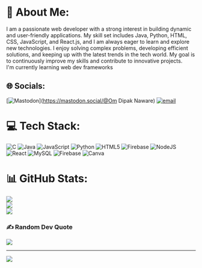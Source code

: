 # 💫 About Me:
I am a passionate web developer with a strong interest in building dynamic and user-friendly applications. My skill set includes Java, Python, HTML, CSS, JavaScript, and React.js, and I am always eager to learn and explore new technologies. I enjoy solving complex problems, developing efficient solutions, and keeping up with the latest trends in the tech world. My goal is to continuously improve my skills and contribute to innovative projects.<br>I'm currently learning web dev frameworks<br>


## 🌐 Socials:
[![Mastodon](https://img.shields.io/badge/-MASTODON-%232B90D9?logo=mastodon&logoColor=white)](https://mastodon.social/@Om Dipak Naware) [![email](https://img.shields.io/badge/Email-D14836?logo=gmail&logoColor=white)](mailto:omnaware@gmail.com) 

# 💻 Tech Stack:
![C](https://img.shields.io/badge/c-%2300599C.svg?style=for-the-badge&logo=c&logoColor=white)  ![Java](https://img.shields.io/badge/java-%23ED8B00.svg?style=for-the-badge&logo=openjdk&logoColor=white) ![JavaScript](https://img.shields.io/badge/javascript-%23323330.svg?style=for-the-badge&logo=javascript&logoColor=%23F7DF1E) ![Python](https://img.shields.io/badge/python-3670A0?style=for-the-badge&logo=python&logoColor=ffdd54) ![HTML5](https://img.shields.io/badge/html5-%23E34F26.svg?style=for-the-badge&logo=html5&logoColor=white) ![Firebase](https://img.shields.io/badge/firebase-%23039BE5.svg?style=for-the-badge&logo=firebase) ![NodeJS](https://img.shields.io/badge/node.js-6DA55F?style=for-the-badge&logo=node.js&logoColor=white) ![React](https://img.shields.io/badge/react-%2320232a.svg?style=for-the-badge&logo=react&logoColor=%2361DAFB)  ![MySQL](https://img.shields.io/badge/mysql-4479A1.svg?style=for-the-badge&logo=mysql&logoColor=white) ![Firebase](https://img.shields.io/badge/firebase-a08021?style=for-the-badge&logo=firebase&logoColor=ffcd34)  ![Canva](https://img.shields.io/badge/Canva-%2300C4CC.svg?style=for-the-badge&logo=Canva&logoColor=white) 
# 📊 GitHub Stats:
![](https://github-readme-stats.vercel.app/api?username=omnaware&theme=dark&hide_border=false&include_all_commits=false&count_private=false)<br/>
![](https://github-readme-streak-stats.herokuapp.com/?user=omnaware&theme=dark&hide_border=false)<br/>
![](https://github-readme-stats.vercel.app/api/top-langs/?username=omnaware&theme=dark&hide_border=false&include_all_commits=false&count_private=false&layout=compact)

### ✍️ Random Dev Quote
![](https://quotes-github-readme.vercel.app/api?type=horizontal&theme=radical)

---
[![](https://visitcount.itsvg.in/api?id=omnaware&icon=0&color=0)](https://visitcount.itsvg.in)

<!-- Proudly created with GPRM ( https://gprm.itsvg.in ) -->
